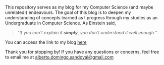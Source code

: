 This repository serves as my blog for my Computer Science
(and maybe unrelated!) endeavours. The goal of this blog
is to deepen my understanding of concepts learned as
I progress through my studies as an Undergraduate in
Computer Science. As Einstein said,

> "_If you can't explain it **simply**, you don't
> understand it well enough._"

You can access the link to my blog [here](https://albertodsandoval.github.io/albertodsandoval/)

Thank you for stopping by! If you have any questions
or concerns, feel free to email me at alberto.domingo.sandoval@gmail.com
